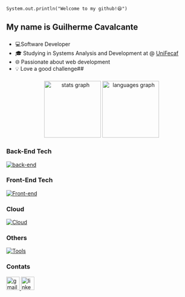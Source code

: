 <code>System.out.println("Welcome to my github!😆")</code>

<h2 align="left">My name is Guilherme Cavalcante</h2>

###

- 💻Software Developer
- 🎓 Studying in Systems Analysis and Development at @ [UniFecaf](https://www.unifecaf.com.br/)
- 🌐 Passionate about web development
- 💡 Love a good challenge##

###

<div align="center">
  <img src="https://github-readme-stats.vercel.app/api?username=GuiCavalcanteDev&hide_title=false&hide_rank=false&show_icons=true&include_all_commits=true&count_private=true&disable_animations=false&theme=slateorange&locale=en&hide_border=false" height="150" alt="stats graph"  />
  <img src="https://github-readme-stats.vercel.app/api/top-langs?username=GuiCavalcanteDev&locale=en&hide_title=false&layout=compact&card_width=320&langs_count=5&theme=slateorange&hide_border=false" height="150" alt="languages graph"  />
</div>

###
<h3 align="left">Back-End Tech</h3>

[![back-end](https://skillicons.dev/icons?i=java,spring,postman,mysql,postgres,mongodb&perline=10)](https://skillicons.dev)

###
<h3 align="left">Front-End Tech</h3>

[![Front-end](https://skillicons.dev/icons?i=html,css,javascript,figma&perline=10)](https://skillicons.dev)

###

<h3 align="left">Cloud</h3>

[![Cloud](https://skillicons.dev/icons?i=aws,gcp,azure,&perline=10)](https://skillicons.dev)

###
<h3 align="left">Others</h3>

[![Tools](https://skillicons.dev/icons?i=git,github,docker,&perline=10)](https://skillicons.dev)

###

<h3 align="left">Contats</h3>

<div align="left">
  <a href="mailto:guicavalcante59@gmail.com" target="_blank">
    <img src="https://img.shields.io/static/v1?message=Gmail&logo=gmail&label=&color=D14836&logoColor=white&labelColor=&style=for-the-badge" height="35" alt="gmail logo"  />
  </a>
  <a href="https://www.linkedin.com/in/guilhermecavalcante-dev/" target="_blank">
    <img src="https://img.shields.io/static/v1?message=LinkedIn&logo=linkedin&label=&color=0077B5&logoColor=white&labelColor=&style=for-the-badge" height="35" alt="linkedin logo"  />
  </a>
